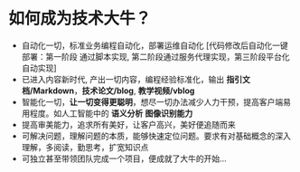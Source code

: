 # 如何成为技术大牛？

- 自动化一切，标准业务编程自动化，部署运维自动化 [代码修改后自动化一键部署：第一阶段 通过脚本实现, 第二阶段通过服务代理实现，第三阶段平台化自动实现]
- 已进入内容新时代, 产出一切内容，编程经验标准化，输出 **指引文档/Markdown**，**技术论文/blog**, **教学视频/vblog**
- 智能化一切，**让一切变得更聪明**，想尽一切办法减少人力干预，提高客户端易用程度。如人工智能中的 **语义分析**  **图像识别能力**
- 提高审美能力，追求所有美好，让客户高兴，美好便追随而来
- 可解决问题，理解问题的本质，能够快速定位问题。要求有对基础概念的深入理解，多阅读，勤思考，扩宽知识点
- 可独立甚至带领团队完成一个项目，便成就了大牛的开始... 
